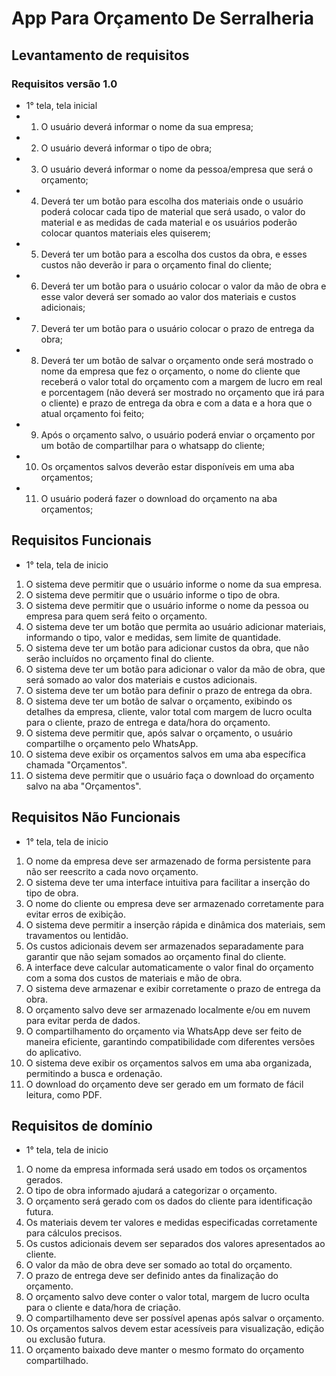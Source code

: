 # App Para Orçamento De Serralheria

## Levantamento de requisitos
### Requisitos versão 1.0
- 1° tela, tela inicial
- 1.    O usuário deverá informar o nome da sua empresa;
- 2.	O usuário deverá informar o tipo de obra;
- 3.	O usuário deverá informar o nome da pessoa/empresa que será o orçamento;
- 4.	Deverá ter um botão para escolha dos materiais onde o usuário poderá colocar cada tipo de material que será usado, o valor do material e as medidas de cada material e os usuários poderão colocar quantos materiais eles quiserem;
- 5.	Deverá ter um botão para a escolha dos custos da obra, e esses custos não deverão ir para o orçamento final do cliente;
- 6.	Deverá ter um botão para o usuário colocar o valor da mão de obra e esse valor deverá ser somado ao valor dos materiais e custos adicionais;
- 7.	Deverá ter um botão para o usuário colocar o prazo de entrega da obra;
- 8.	Deverá ter um botão de salvar o orçamento onde será mostrado o nome da empresa que fez o orçamento, o nome do cliente que receberá o valor total do orçamento com a margem de lucro em real e porcentagem (não deverá ser mostrado no orçamento que irá para o cliente) e prazo de entrega da obra e com a data e a hora que o atual orçamento foi feito;
- 9.	Após o orçamento salvo, o usuário poderá enviar o orçamento por um botão de compartilhar para o whatsapp do cliente;
- 10.	Os orçamentos salvos deverão estar disponíveis em uma aba orçamentos;
- 11.	O usuário poderá fazer o download do orçamento na aba orçamentos;

## Requisitos Funcionais
- 1° tela, tela de inicio
1.	O sistema deve permitir que o usuário informe o nome da sua empresa.
2.	O sistema deve permitir que o usuário informe o tipo de obra.
3.	O sistema deve permitir que o usuário informe o nome da pessoa ou empresa para quem será feito o orçamento.
4.	O sistema deve ter um botão que permita ao usuário adicionar materiais, informando o tipo, valor e medidas, sem limite de quantidade.
5.	O sistema deve ter um botão para adicionar custos da obra, que não serão incluídos no orçamento final do cliente.
6.	O sistema deve ter um botão para adicionar o valor da mão de obra, que será somado ao valor dos materiais e custos adicionais.
7.	O sistema deve ter um botão para definir o prazo de entrega da obra.
8.	O sistema deve ter um botão de salvar o orçamento, exibindo os detalhes da empresa, cliente, valor total com margem de lucro oculta para o cliente, prazo de entrega e data/hora do orçamento.
9.	O sistema deve permitir que, após salvar o orçamento, o usuário compartilhe o orçamento pelo WhatsApp.
10.	O sistema deve exibir os orçamentos salvos em uma aba específica chamada "Orçamentos".
11.	O sistema deve permitir que o usuário faça o download do orçamento salvo na aba "Orçamentos".

## Requisitos Não Funcionais
- 1° tela, tela de inicio
1.	O nome da empresa deve ser armazenado de forma persistente para não ser reescrito a cada novo orçamento.
2.	O sistema deve ter uma interface intuitiva para facilitar a inserção do tipo de obra.
3.	O nome do cliente ou empresa deve ser armazenado corretamente para evitar erros de exibição.
4.	O sistema deve permitir a inserção rápida e dinâmica dos materiais, sem travamentos ou lentidão.
5.	Os custos adicionais devem ser armazenados separadamente para garantir que não sejam somados ao orçamento final do cliente.
6.	A interface deve calcular automaticamente o valor final do orçamento com a soma dos custos de materiais e mão de obra.
7.	O sistema deve armazenar e exibir corretamente o prazo de entrega da obra.
8.	O orçamento salvo deve ser armazenado localmente e/ou em nuvem para evitar perda de dados.
9.	O compartilhamento do orçamento via WhatsApp deve ser feito de maneira eficiente, garantindo compatibilidade com diferentes versões do aplicativo.
10.	O sistema deve exibir os orçamentos salvos em uma aba organizada, permitindo a busca e ordenação.
11.	O download do orçamento deve ser gerado em um formato de fácil leitura, como PDF.

## Requisitos de domínio
- 1° tela, tela de inicio
1.	O nome da empresa informada será usado em todos os orçamentos gerados.
2.	O tipo de obra informado ajudará a categorizar o orçamento.
3.	O orçamento será gerado com os dados do cliente para identificação futura.
4.	Os materiais devem ter valores e medidas especificadas corretamente para cálculos precisos.
5.	Os custos adicionais devem ser separados dos valores apresentados ao cliente.
6.	O valor da mão de obra deve ser somado ao total do orçamento.
7.	O prazo de entrega deve ser definido antes da finalização do orçamento.
8.	O orçamento salvo deve conter o valor total, margem de lucro oculta para o cliente e data/hora de criação.
9.	O compartilhamento deve ser possível apenas após salvar o orçamento.
10.	Os orçamentos salvos devem estar acessíveis para visualização, edição ou exclusão futura.
11.	O orçamento baixado deve manter o mesmo formato do orçamento compartilhado.
